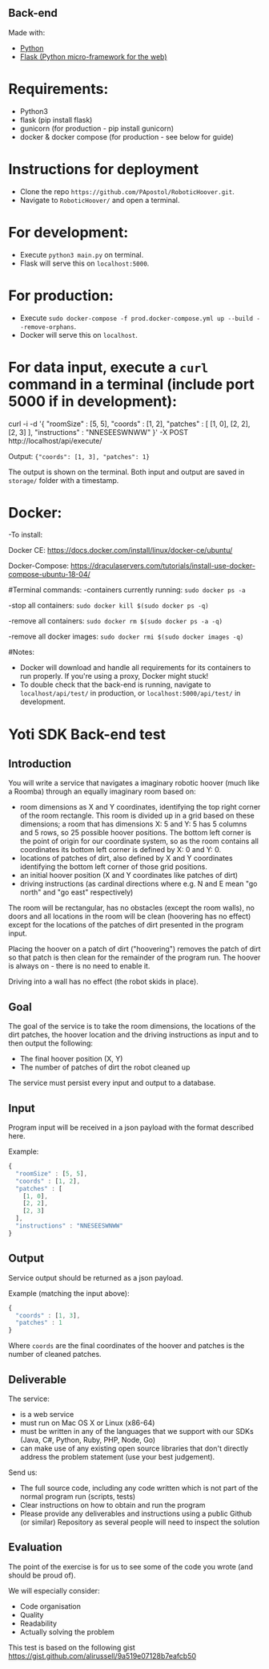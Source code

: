 ## Back-end

Made with:

* [Python](https://www.python.org/ "Python's Homepage")
* [Flask (Python micro-framework for the web)](http://flask.pocoo.org/ "Flask's Homepage")  

# Requirements:
- Python3
- flask (pip install flask)
- gunicorn (for production - pip install gunicorn)
- docker & docker compose (for production - see below for guide)

# Instructions for deployment
- Clone the repo `https://github.com/PApostol/RoboticHoover.git`.
- Navigate to `RoboticHoover/` and open a terminal.

# For development:
- Execute `python3 main.py` on terminal.
- Flask will serve this on `localhost:5000`.

# For production:
- Execute `sudo docker-compose -f prod.docker-compose.yml up --build --remove-orphans`.
- Docker will serve this on `localhost`.

# For data input, execute a `curl` command in a terminal (include port 5000 if in development):

curl -i -d '{ "roomSize" : [5, 5], "coords" : [1, 2], "patches" : [ [1, 0], [2, 2], [2, 3] ], "instructions" : "NNESEESWNWW" }' -X POST http://localhost/api/execute/

Output:
`{"coords": [1, 3], "patches": 1}`

The output is shown on the terminal. Both input and output are saved in `storage/` folder with a timestamp.


# Docker:
-To install:

Docker CE: https://docs.docker.com/install/linux/docker-ce/ubuntu/

Docker-Compose: https://draculaservers.com/tutorials/install-use-docker-compose-ubuntu-18-04/

#Terminal commands:
-containers currently running: `sudo docker ps -a`

-stop all containers: `sudo docker kill $(sudo docker ps -q)`

-remove all containers: `sudo docker rm $(sudo docker ps -a -q)`

-remove all docker images: `sudo docker rmi $(sudo docker images -q)`

#Notes:
- Docker will download and handle all requirements for its containers to run properly. If you're using a proxy, Docker might stuck!
- To double check that the back-end is running, navigate to `localhost/api/test/` in production, or `localhost:5000/api/test/` in development.


Yoti SDK Back-end test
======================

## Introduction
You will write a service that navigates a imaginary robotic hoover (much like a Roomba) through an equally imaginary room based on:

- room dimensions as X and Y coordinates, identifying the top right corner of the room rectangle. This room is divided up in a grid based on these dimensions; a room that has dimensions X: 5 and Y: 5 has 5 columns and 5 rows, so 25 possible hoover positions. The bottom left corner is the point of origin for our coordinate system, so as the room contains all coordinates its bottom left corner is defined by X: 0 and Y: 0.
- locations of patches of dirt, also defined by X and Y coordinates identifying the bottom left corner of those grid positions.
- an initial hoover position (X and Y coordinates like patches of dirt)
- driving instructions (as cardinal directions where e.g. N and E mean "go north" and "go east" respectively)

The room will be rectangular, has no obstacles (except the room walls), no doors and all locations in the room will be clean (hoovering has no effect) except for the locations of the patches of dirt presented in the program input.

Placing the hoover on a patch of dirt ("hoovering") removes the patch of dirt so that patch is then clean for the remainder of the program run. The hoover is always on - there is no need to enable it.

Driving into a wall has no effect (the robot skids in place).

## Goal
The goal of the service is to take the room dimensions, the locations of the dirt patches, the hoover location and the driving instructions as input and to then output the following:

- The final hoover position (X, Y)
- The number of patches of dirt the robot cleaned up

The service must persist every input and output to a database.

## Input
Program input will be received in a json payload with the format described here.

Example:

```javascript
{
  "roomSize" : [5, 5],
  "coords" : [1, 2],
  "patches" : [
    [1, 0],
    [2, 2],
    [2, 3]
  ],
  "instructions" : "NNESEESWNWW"
}
```

## Output
Service output should be returned as a json payload.

Example (matching the input above):

```javascript
{
  "coords" : [1, 3],
  "patches" : 1
}
```

Where `coords` are the final coordinates of the hoover and patches is the number of cleaned patches.

## Deliverable
The service:

- is a web service
- must run on Mac OS X or Linux (x86-64)
- must be written in any of the languages that we support with our SDKs (Java, C#, Python, Ruby, PHP, Node, Go)
- can make use of any existing open source libraries that don't directly address the problem statement (use your best judgement).

Send us:

- The full source code, including any code written which is not part of the normal program run (scripts, tests)
- Clear instructions on how to obtain and run the program
- Please provide any deliverables and instructions using a public Github (or similar) Repository as several people will need to inspect the solution

## Evaluation
The point of the exercise is for us to see some of the code you wrote (and should be proud of).

We will especially consider:

- Code organisation
- Quality
- Readability
- Actually solving the problem

This test is based on the following gist https://gist.github.com/alirussell/9a519e07128b7eafcb50
